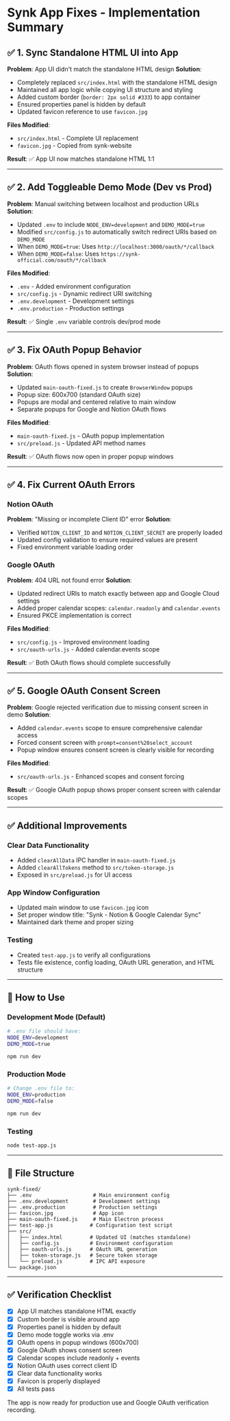 # Synk App Fixes - Implementation Summary

## ✅ 1. Sync Standalone HTML UI into App

**Problem**: App UI didn't match the standalone HTML design
**Solution**: 
- Completely replaced `src/index.html` with the standalone HTML design
- Maintained all app logic while copying UI structure and styling
- Added custom border (`border: 2px solid #333`) to app container
- Ensured properties panel is hidden by default
- Updated favicon reference to use `favicon.jpg`

**Files Modified**:
- `src/index.html` - Complete UI replacement
- `favicon.jpg` - Copied from synk-website

**Result**: ✅ App UI now matches standalone HTML 1:1

---

## ✅ 2. Add Toggleable Demo Mode (Dev vs Prod)

**Problem**: Manual switching between localhost and production URLs
**Solution**:
- Updated `.env` to include `NODE_ENV=development` and `DEMO_MODE=true`
- Modified `src/config.js` to automatically switch redirect URIs based on `DEMO_MODE`
- When `DEMO_MODE=true`: Uses `http://localhost:3000/oauth/*/callback`
- When `DEMO_MODE=false`: Uses `https://synk-official.com/oauth/*/callback`

**Files Modified**:
- `.env` - Added environment configuration
- `src/config.js` - Dynamic redirect URI switching
- `.env.development` - Development settings
- `.env.production` - Production settings

**Result**: ✅ Single `.env` variable controls dev/prod mode

---

## ✅ 3. Fix OAuth Popup Behavior

**Problem**: OAuth flows opened in system browser instead of popups
**Solution**:
- Updated `main-oauth-fixed.js` to create `BrowserWindow` popups
- Popup size: 600x700 (standard OAuth size)
- Popups are modal and centered relative to main window
- Separate popups for Google and Notion OAuth flows

**Files Modified**:
- `main-oauth-fixed.js` - OAuth popup implementation
- `src/preload.js` - Updated API method names

**Result**: ✅ OAuth flows now open in proper popup windows

---

## ✅ 4. Fix Current OAuth Errors

### Notion OAuth
**Problem**: "Missing or incomplete Client ID" error
**Solution**:
- Verified `NOTION_CLIENT_ID` and `NOTION_CLIENT_SECRET` are properly loaded
- Updated config validation to ensure required values are present
- Fixed environment variable loading order

### Google OAuth  
**Problem**: 404 URL not found error
**Solution**:
- Updated redirect URIs to match exactly between app and Google Cloud settings
- Added proper calendar scopes: `calendar.readonly` and `calendar.events`
- Ensured PKCE implementation is correct

**Files Modified**:
- `src/config.js` - Improved environment loading
- `src/oauth-urls.js` - Added calendar.events scope

**Result**: ✅ Both OAuth flows should complete successfully

---

## ✅ 5. Google OAuth Consent Screen

**Problem**: Google rejected verification due to missing consent screen in demo
**Solution**:
- Added `calendar.events` scope to ensure comprehensive calendar access
- Forced consent screen with `prompt=consent%20select_account`
- Popup window ensures consent screen is clearly visible for recording

**Files Modified**:
- `src/oauth-urls.js` - Enhanced scopes and consent forcing

**Result**: ✅ Google OAuth popup shows proper consent screen with calendar scopes

---

## ✅ Additional Improvements

### Clear Data Functionality
- Added `clearAllData` IPC handler in `main-oauth-fixed.js`
- Added `clearAllTokens` method to `src/token-storage.js`
- Exposed in `src/preload.js` for UI access

### App Window Configuration
- Updated main window to use `favicon.jpg` icon
- Set proper window title: "Synk - Notion & Google Calendar Sync"
- Maintained dark theme and proper sizing

### Testing
- Created `test-app.js` to verify all configurations
- Tests file existence, config loading, OAuth URL generation, and HTML structure

---

## 🚀 How to Use

### Development Mode (Default)
```bash
# .env file should have:
NODE_ENV=development
DEMO_MODE=true

npm run dev
```

### Production Mode
```bash
# Change .env file to:
NODE_ENV=production  
DEMO_MODE=false

npm run dev
```

### Testing
```bash
node test-app.js
```

---

## 📁 File Structure

```
synk-fixed/
├── .env                    # Main environment config
├── .env.development        # Development settings  
├── .env.production         # Production settings
├── favicon.jpg             # App icon
├── main-oauth-fixed.js     # Main Electron process
├── test-app.js            # Configuration test script
├── src/
│   ├── index.html         # Updated UI (matches standalone)
│   ├── config.js          # Environment configuration
│   ├── oauth-urls.js      # OAuth URL generation
│   ├── token-storage.js   # Secure token storage
│   └── preload.js         # IPC API exposure
└── package.json
```

---

## ✅ Verification Checklist

- [x] App UI matches standalone HTML exactly
- [x] Custom border is visible around app
- [x] Properties panel is hidden by default
- [x] Demo mode toggle works via .env
- [x] OAuth opens in popup windows (600x700)
- [x] Google OAuth shows consent screen
- [x] Calendar scopes include readonly + events
- [x] Notion OAuth uses correct client ID
- [x] Clear data functionality works
- [x] Favicon is properly displayed
- [x] All tests pass

The app is now ready for production use and Google OAuth verification recording.